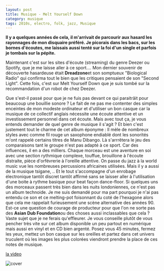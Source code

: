 ```yaml
---
layout: post
title: Musique - Melt Yourself Down
category: musique
tags: 2010s, electro, folk, jazz, Musique
---
```

**Il y a quelques années de cela, il m'arrivait de parcourir aux hasard les rayonnages de mon disquaire préféré. Je picorais dans les bacs, sur les bornes d'écoutes, me laissais aussi tenté sur la foi d'un single et parfois je tombais sur la pépite.**

Maintenant c'est sur les sites d'écoute (streaming) du genre Deezer ou Spotify, que je me laisse aller à ce sport.... Mon dernier souvenir de découverte hasardeuse était **Dreadzone**et son somptueux "Biological Radio" qui confirma tout le bien que les critiques pensaient de son "Second Light". Cette fois, c'est sur Melt Yourself Down que je suis tombé sur la recommandation d'un robot de chez Deezer.

Que s'est-il passé pour que je ne fuis pas devant ce qui paraitrâit pour beaucoup une bouillie sonore ? Le fait de ne pas me contenter des simples enceintes de mon modeste ordinateur et d'utiliser un bon casque car la musique de ce collectif anglais nécessite une écoute attentive et un investissement personnel dans cet écoute. Mais avec tout ça, je vous entends demander de quel genre de musique il s'agit ? Et bien c'est justement tout le charme de cet album éponyme : Il mèle de nombreux styles avec comme fil rouge un saxophone endiablé dont les sonorités m'ont rappelé certains titres de Manu Dibango. Là s'arrrêtera le jeu des comparaisons tant le groupe n'est pas adapté à ce sport. Car des influences, il en a des milliers. Chaque morceau est une aventure en soi avec une section rythmique complexe, touffue, brouillone à l'écoute distraite, pièce d'orfévrerie à l'oreille attentive. On passe du jazz à la world music vue les nombreuses percussions africaines utilisées. Mais il y a aussi de la musique tsigane, .. Et le tout s'accompagne d'un enrobage électronique tantôt discret tantôt affirmé sans se laisser aller à l'utilisation d'une boite à rythme basique pour beat façon dance-floor. Si quelques uns des morceaux passent très bien dans les nuits londoniennes, ce n'est pas un album technoide. Je me suis demandé pour ma part pourquoi je n'ai pas entendu ce son et ce melting-pot foisonnant du coté de l'hexagone alors que cela me rappelait furieusement une scène alternative des années 90. Est-ce une question de courage de producteur pour que l'on ne sorte pas des **Asian Dub Foundation**ou des choses aussi inclassables que cela ? Vaste sujet que je ne ferais qu'effleurer. Je vous conseille plutôt de vous pencher très vite sur cet album disponible un peu partout en numérique mais aussi en vinyl et en CD bien argenté. Posez vous 45 minutes, fermez les yeux, mettez un bon casque sur les oreilles et partez dans cet univers truculent où les images les plus colorées viendront prendre la place de ces notes de musique.

[la video](http://www.youtube.com/watch?v=0eoVLfPszeQ&amp;w=560&amp;h=315)

![cover](http://cheziceman.files.wordpress.com/2014/11/meltyourselfdown.jpg)
